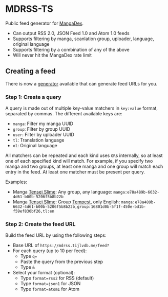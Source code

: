 # MDRSS-TS

Public feed generator for [MangaDex](https://mangadex.org/).

- Can output RSS 2.0, JSON Feed 1.0 and Atom 1.0 feeds
- Supports filtering by manga, scanlation group, uploader, language, original language
- Supports filtering by a combination of any of the above
- Will never hit the MangaDex rate limit

## Creating a feed

There is now a [generator](https://tijlvdb.me/mdrss/) available that can
generate feed URLs for you.

### Step 1: Create a query

A query is made out of multiple key-value matchers in `key:value` format,
separated by commas. The different available keys are:

- `manga`: Filter my manga UUID
- `group`: Filter by group UUID
- `user`: Filter by uploader UUID
- `tl`: Translation language
- `ol`: Original language

All matchers can be repeated and each kind uses `OR`s internally, so at least
one of each specified kind will match. For example, if you specify two manga and
two groups, at least one manga and one group will match each entry in the feed.
At least one matcher must be present per query.

Examples:

- Manga [Tensei Slime](https://mangadex.org/title/e78a489b-6632-4d61-b00b-5206f5b8b22b/tensei-shitara-slime-datta-ken): Any group, any language: `manga:e78a489b-6632-4d61-b00b-5206f5b8b22b`
- Manga [Tensei Slime](https://mangadex.org/title/e78a489b-6632-4d61-b00b-5206f5b8b22b/tensei-shitara-slime-datta-ken): Group [Tempest](16801d0b-5f1f-450e-bd1b-f59ef830bf26), only English: `manga:e78a489b-6632-4d61-b00b-5206f5b8b22b,group:16801d0b-5f1f-450e-bd1b-f59ef830bf26,tl:en`

### Step 2: Create the feed URL

Build the feed URL by using the following steps:

- Base URL of `https://mdrss.tijlvdb.me/feed?`
- For each query (up to 10 per feed):
  - Type `q=`
  - Paste the query from the previous step
  - Type `&`
- Select your format (optional):
  - Type `format=rss2` for RSS (default)
  - Type `format=json1` for JSON
  - Type `format=atom1` for Atom
